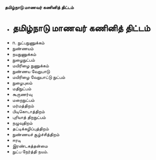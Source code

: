 **தமிழ்நாடு மாணவர் கணினித் திட்டம்**
- # தமிழ்நாடு மாணவர் கணினித் திட்டம்
- n. நுட்பநுணுக்கம்
- நுண்ணயம்
- நயநுணுக்கம்
- நுழைநுட்பம்
- மயிரிழை நுணுக்கம்
- நுண்ணய வேறுபாடு
- மயிரிழை வேறுபாட்டு நுட்பம்
-  நுழைபுலம்
- மதிநுட்பம்
- கூருணர்வு
- மறைநுட்பம்
- மர்மத்திறம்
- பிடிகொடாத்திறம்
- புரியாத் திறநுட்பம்
-   நழுவுதிறம்
- தட்டிக்கழிப்புத்திறம்
- நுண்ணயச் சூழ்ச்சித்திறம்
- ஈரடி
- இரண்டகத்தன்மை
- நுட்ப நேர்த்தி   நயம்.

